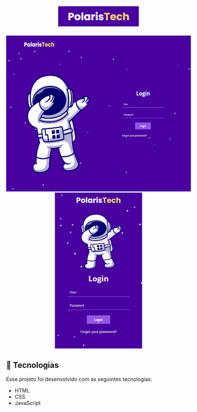 <h1 align="center">
  <img src=".github/logo.png" alt="Polaris Tech Logo" title="PolarisTech" width="220px" />
</h1>

<div align="center">
  <img src=".github/demo-web.gif" alt="demo-web" height="425">
  <img src=".github/demo-mobile.gif" alt="demo-mobile" height="425">
</div>

## 🚀 Tecnologias

Esse projeto foi desenvolvido com as seguintes tecnologias:

- HTML
- CSS
- JavaScript
